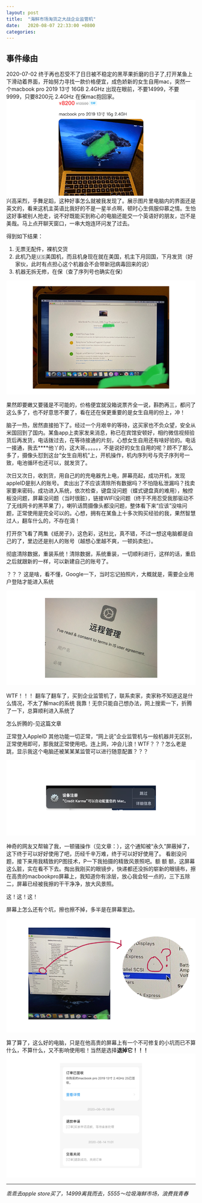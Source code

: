 ```yaml
---
layout: post
title:  "海鲜市场淘货之大战企业监管机"
date:   2020-08-07 22:33:00 +0800
categories: 
---
```

## 事件缘由
2020-07-02
终于再也忍受不了日日被不稳定的黑苹果折磨的日子了,打开某鱼上下滑动着界面，开始努力寻找一款价格便宜，成色娇新的女生自用mac，突然一个macbook pro 2019 13寸 16GB 2.4GHz 出现在眼前，不要14999，不要9999，只要8200元 2.4GHz 在保mac抱回家。
![](../library/2020-08/jgj5.png)
兴高采烈，手舞足蹈，这种好事怎么就被我发现了。展示图片里电脑内的界面还是英文的，看来这机主英语比我好的不是一星半点啊，顿时心生佩服仰慕之情。生怕这好事被别人抢走，说不好既能买到称心的电脑还能交一个英语好的朋友，岂不是美哉。马上点开聊天窗口，一串大炮连环问发了过去。

得到如下结果：
1. 无票无配件，裸机交货
2. 此机乃是🇺🇸美国机，而且机身现在就在美国，机主下月回国，下月发货（好家伙，此时有点担心这个机器会不会带新冠病毒回来的说）
3. 机器无拆无修，在保（查了序列号也确实在保）

![jgj0](../library/2020-08/jgj0.png)

果然即要嫩又要骚是不可能的，价格便宜就没箱说票齐全一说，斟酌再三，都问了这么多了，也不好意思不要了，看在还在保更重要的是女生自用的份上，冲！

脑子一热，居然直接拍下了。经过一个月艰辛的等待，这买家也不负众望，安全从米国回到了国内。某鱼app上卖家发来消息，称已在宾馆安顿好，相约微信视频验货后再发货，电话拨过去，在等待接通的片刻，心想女生自用还有啥好验的。电话一接通，我去****他丫的，这大哥。。。。。，不是说好的女生自用的呢？顾不了那么多了，摄像头怼到这台“女生自用机”上，开机操作，机内序列号与壳子序列号一致，电池循环也还可以，就发货了。

次日又次日，收到货，用自己的的充电器充上电，屏幕亮起，成功开机，发现appleID是别人的账号。
卖出出了不应该清除所有数据吗？不怕隐私泄漏吗？找卖家要来密码，成功进入系统，依次检查，键盘没问题（蝶式键盘真的难用），触控板没问题，屏幕没问题（当时很脏），链接WIFI没问题（终于不用忍受我那驱动不了无线网卡的黑苹果了），喇叭话筒摄像头都没问题，整体看下来“应该”没啥问题，正常使用是完全可以的。心想，拥有在某鱼上十多次购买经验的我，果然智慧过人，翻车什么的，不存在滴！

打开奈飞看了两集《纸房子》，这色彩，这杜比，真不错，不过一想这电脑都是自己的了，里边还是别人的账号（越想心里越不爽，一顿妈卖批）。

彻底清除数据，重装系统！清除数据，系统重装，一切顺利进行，这样的话，重启之后就跟新的一样，可以新建自己的账号了。

？？？
这是啥，看不懂，Google一下，当时忘记拍照片，大概就是，需要企业用户登陆才能进入系统

![](../library/2020-08/jgj3.png)

WTF！！！
翻车了翻车了，买到企业监管机了，联系卖家，卖家称不知道这是什么情况，不太了解mac的系统
我靠！无奈只能自己想办法，网上搜索一下，折腾了一下，总算顺利进入系统了

怎么折腾的-见这篇文章

正常登入AppleID 其他功能一切正常，“网上说”企业监管机与一般机器并无区别，正常使用即可，那我就正常使用吧。连上网，冲会儿浪！WTF？？？怎么老是跳，显示我这个电脑还被某某某监管可以进行随意配置？？？

![jgj1](../library/2020-08/jgj1.png)

神奇的网友又帮输了我，一顿骚操作（见文章：），这个通知被“永久”屏蔽掉了，这下终于可以好好使用了吧，历经千辛万难，终于可以好好使用了。
看剧没问题，接下来用我精致的P图技术，P一下我拍摄的精致风景照吧。额 额 额，这屏幕这么脏，实在看不下去。掏出我刚买的眼镜步，快递都还没拆的崭新的眼镜布，擦在高贵的macbookpro屏幕上，我知道你有涂层，放心我会轻一点的，三下五除二，屏幕已经被我擦的干干净净，放大风景照。

这！这！这！

屏幕上怎么还有个坑，擦也擦不掉，多半是在屏幕里边。

![jgj6](../library/2020-08/jgj6.png)

算了算了，这么好的电脑，只是在他高贵的屏幕上有一个不可修复的小坑而已不算什么，不算什么，又不影响使用啦！当然是选择**退掉它！！！**
![jgj4](../library/2020-08/jgj4.png)

---

*乖乖去apple store买了，14999离我而去，5555～垃圾海鲜市场，浪费我青春*